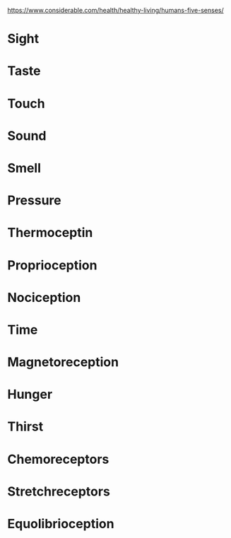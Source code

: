 https://www.considerable.com/health/healthy-living/humans-five-senses/

# Sight

# Taste

# Touch

# Sound

# Smell

# Pressure

# Thermoceptin

# Proprioception

# Nociception

# Time

# Magnetoreception

# Hunger

# Thirst

# Chemoreceptors

# Stretchreceptors

# Equolibrioception